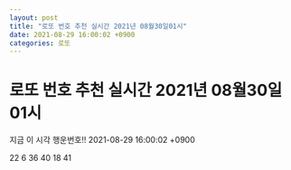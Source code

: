 ```yaml
---
layout: post
title: "로또 번호 추천 실시간 2021년 08월30일01시"
date: 2021-08-29 16:00:02 +0900
categories: 로또
---
```


# 로또 번호 추천 실시간 2021년 08월30일01시

지금 이 시각 행운번호!! 2021-08-29 16:00:02 +0900

 22  6  36  40  18  41 

